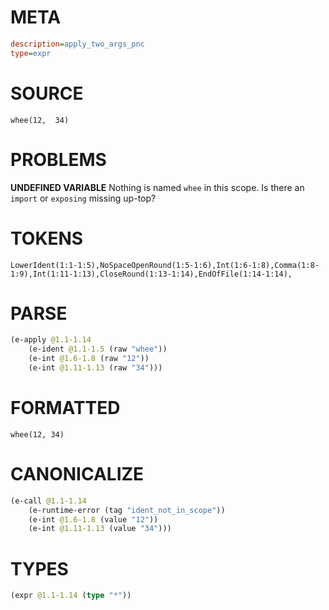 # META
~~~ini
description=apply_two_args_pnc
type=expr
~~~
# SOURCE
~~~roc
whee(12,  34)
~~~
# PROBLEMS
**UNDEFINED VARIABLE**
Nothing is named `whee` in this scope.
Is there an `import` or `exposing` missing up-top?

# TOKENS
~~~zig
LowerIdent(1:1-1:5),NoSpaceOpenRound(1:5-1:6),Int(1:6-1:8),Comma(1:8-1:9),Int(1:11-1:13),CloseRound(1:13-1:14),EndOfFile(1:14-1:14),
~~~
# PARSE
~~~clojure
(e-apply @1.1-1.14
	(e-ident @1.1-1.5 (raw "whee"))
	(e-int @1.6-1.8 (raw "12"))
	(e-int @1.11-1.13 (raw "34")))
~~~
# FORMATTED
~~~roc
whee(12, 34)
~~~
# CANONICALIZE
~~~clojure
(e-call @1.1-1.14
	(e-runtime-error (tag "ident_not_in_scope"))
	(e-int @1.6-1.8 (value "12"))
	(e-int @1.11-1.13 (value "34")))
~~~
# TYPES
~~~clojure
(expr @1.1-1.14 (type "*"))
~~~
